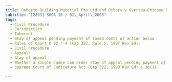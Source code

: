 ```yaml
---
title: Roberto Building Material Pte Ltd and Others v Oversea-Chinese Banking Corp Ltd and 
subtitle: "[2003] SGCA 18 / 01\_April\_2003"
tags:
  - Civil Procedure
  - Jurisdiction
  - Inherent
  - Stay of appeal pending payment of taxed costs of action below
  - Rules of Court O 92 r 4 (Cap 322, Rule 5, 1997 Rev Ed).
  - Civil Procedure
  - Appeals
  - Stay of appeal
  - Whether a single Judge can order stay of appeal pending payment of taxed costs of action below
  - Supreme Court of Judicature Act (Cap 322, 1999 Rev Ed) s 36(1).

---
```


